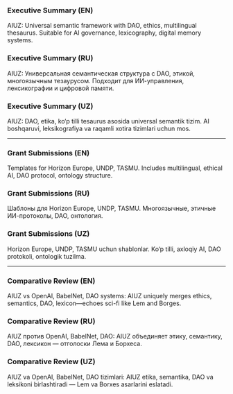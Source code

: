 ### Executive Summary (EN)
AIUZ: Universal semantic framework with DAO, ethics, multilingual thesaurus. Suitable for AI governance, lexicography, digital memory systems.

### Executive Summary (RU)
AIUZ: Универсальная семантическая структура с DAO, этикой, многоязычным тезаурусом. Подходит для ИИ-управления, лексикографии и цифровой памяти.

### Executive Summary (UZ)
AIUZ: DAO, etika, ko‘p tilli tesaurus asosida universal semantik tizim. AI boshqaruvi, leksikografiya va raqamli xotira tizimlari uchun mos.

---

### Grant Submissions (EN)
Templates for Horizon Europe, UNDP, TASMU. Includes multilingual, ethical AI, DAO protocol, ontology structure.

### Grant Submissions (RU)
Шаблоны для Horizon Europe, UNDP, TASMU. Многоязычные, этичные ИИ-протоколы, DAO, онтология.

### Grant Submissions (UZ)
Horizon Europe, UNDP, TASMU uchun shablonlar. Ko‘p tilli, axloqiy AI, DAO protokoli, ontologik tuzilma.

---

### Comparative Review (EN)
AIUZ vs OpenAI, BabelNet, DAO systems: AIUZ uniquely merges ethics, semantics, DAO, lexicon—echoes sci-fi like Lem and Borges.

### Comparative Review (RU)
AIUZ против OpenAI, BabelNet, DAO: AIUZ объединяет этику, семантику, DAO, лексикон — отголоски Лема и Борхеса.

### Comparative Review (UZ)
AIUZ va OpenAI, BabelNet, DAO tizimlari: AIUZ etika, semantika, DAO va leksikoni birlashtiradi — Lem va Borxes asarlarini eslatadi.

